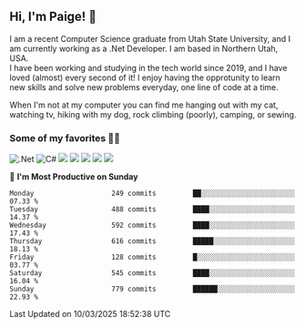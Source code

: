 ## Hi, I'm Paige! :vulcan_salute:

I am a recent Computer Science graduate from Utah State University, and I am currently working as a .Net Developer. I am based in Northern Utah, USA. \
I have been working and studying in the tech world since 2019, and I have loved (almost) every second of it! I enjoy having the opprotunity to learn new skills and solve new problems everyday, one line of code at a time.  

When I'm not at my computer you can find me hanging out with my cat, watching tv, hiking with my dog, rock climbing (poorly), camping, or sewing.  

### Some of my favorites :woman_technologist:
![.Net](https://img.shields.io/badge/.NET-5C2D91?style=for-the-badge&logo=.net&logoColor=white)
![C#](https://img.shields.io/badge/c%23-%23239120.svg?style=for-the-badge&logo=csharp&logoColor=white)
![](https://img.shields.io/badge/Laravel-FF2D20?style=for-the-badge&logo=laravel&logoColor=white) 
![](https://img.shields.io/badge/PHP-777BB4?style=for-the-badge&logo=php&logoColor=white)
![](https://img.shields.io/badge/Vue.js-35495E?style=for-the-badge&logo=vuedotjs&logoColor=4FC08D) 
![](https://img.shields.io/badge/MySQL-005C84?style=for-the-badge&logo=mysql&logoColor=white) 
![](https://img.shields.io/badge/Tailwind_CSS-38B2AC?style=for-the-badge&logo=tailwind-css&logoColor=white) 


<!--START_SECTION:waka-->
📅 **I'm Most Productive on Sunday** 

```text
Monday                   249 commits         ██░░░░░░░░░░░░░░░░░░░░░░░   07.33 % 
Tuesday                  488 commits         ████░░░░░░░░░░░░░░░░░░░░░   14.37 % 
Wednesday                592 commits         ████░░░░░░░░░░░░░░░░░░░░░   17.43 % 
Thursday                 616 commits         █████░░░░░░░░░░░░░░░░░░░░   18.13 % 
Friday                   128 commits         █░░░░░░░░░░░░░░░░░░░░░░░░   03.77 % 
Saturday                 545 commits         ████░░░░░░░░░░░░░░░░░░░░░   16.04 % 
Sunday                   779 commits         ██████░░░░░░░░░░░░░░░░░░░   22.93 % 
```



 Last Updated on 10/03/2025 18:52:38 UTC
<!--END_SECTION:waka-->
